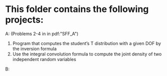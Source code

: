 # This folder contains the following projects:
A: (Problems 2-4 in in pdf:"SFF_A")
  1. Program that computes the student’s T distribution with a given DOF by the inversion formula
  2. Use the integral convolution formula to compute the joint density of two independent random
variables

B: 
   
